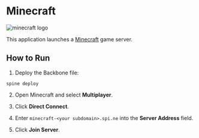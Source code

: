 Minecraft
=========
![minecraft logo](https://upload.wikimedia.org/wikipedia/en/3/32/Minecraft_logo.svg)

This application launches a [Minecraft](https://minecraft.net/) game server.

How to Run
----------

1. Deploy the Backbone file:

```
spine deploy
```

2. Open Minecraft and select **Multiplayer**.

3. Click **Direct Connect**.

4. Enter ```minecraft-<your subdomain>.spi.ne``` into the **Server Address** field.

5. Click **Join Server**.
